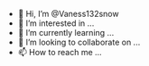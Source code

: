 - 👋 Hi, I’m @Vaness132snow
- 👀 I’m interested in ...
- 🌱 I’m currently learning ...
- 💞️ I’m looking to collaborate on ...
- 📫 How to reach me ...

<!---
Vaness132snow/Vaness132snow is a ✨ special ✨ repository because its `README.md` (this file) appears on your GitHub profile.
You can click the Preview link to take a look at your changes.
--->
